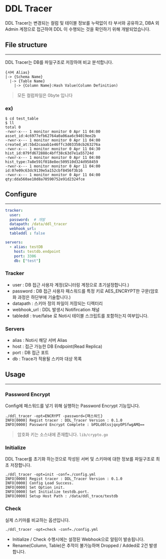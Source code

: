 # DDL Tracer
DDL Tracer는 변경되는 컬럼 및 테이블 정보를 누락없이 타 부서와 공유하고, DBA 외 Admin 계정으로 접근하여 DDL 이 수행되는 것을 확인하기 위해 개발되었습니다. 

## File structure
---
DDL Tracer는 DB를 파일구조로 저장하여 비교 분석합니다. 
```
{서버 Alias}
|-> {Schema Name}
  |-> {Table Name}
    |-> {Column Name}:Hash Value(Column Definition)
```
> 모든 컬럼파일은 0byte 입니다

### ex)
```shell
$ cd test_table
$ ll
total 0
-rwxr-x--- 1 monitor monitor 0 Apr 11 04:00 asset_id:4c6977efb62764a0a06aa6c94019ee2b
-rwxr-x--- 1 monitor monitor 0 Apr 11 04:00 created_at:5bd2caaab1e46ffc3d03358cb263276a
-rwxr-x--- 1 monitor monitor 0 Apr 11 04:30 hist_id:079fd672888c4bff38c63d7e1a55724d
-rwxr-x--- 1 monitor monitor 0 Apr 11 04:00 hist_type:7a8e591f018e8ec509510d324d958459
-rwxr-x--- 1 monitor monitor 0 Apr 11 04:00 id:07e09c63dc9139e5a152cbf8456f3b16
-rwxr-x--- 1 monitor monitor 0 Apr 11 04:00 qty:dda560ae10d8a70590752e91d2324fce
```
## Configure
---
```yaml
tracker:
  user: 
  password:  # 개발
  datapath: /data/ddl_tracer
  webhook_url: 
  tableddl : false

servers:
  - alias: testDB
    host: testdb.endpoint
    port: 3306
    db: ["test"]
```
### Tracker
- user : DB 접근 사용자 계정(모니터링 계정으로 초기설정합니다.)
- password : DB 접근 사용자 패스워드를 특정 키로 AES_ENCRYPT한 구문(암호화 과정은 하단부에 기술합니다.)
- datapath : 스키마 정의 파일이 저장되는 디렉터리
- webhook_url : DDL 발생시 Notifircation 채널
- tableddl : true/false 로 Noti시 테이블 스크립트를 포함하는지 여부입니다. 

### Servers
- alias : Noti시 해당 서버 Alias
- host : 접근 가능한 DB Endpoint(Read Replica)
- port : DB 접근 포트
- db : Trace가 적용될 스키마 대상 목록

## Usage
---
### Password Encrypt
Config에 패스워드를 넣기 위해 실행하는 Password Encrypt 기능입니다. 
```shell
./ddl_tracer -opt=ENCRYPT -password={패스워드}
INFO[0000] Regist tracer : DDL_Tracer Version : 0.1.0   
INFO[0000] Password Encrypt Complete : bPDLd0lssjqxyOPSfwgAMQ== 
```
> 암호화 키는 소스내에 존재합니다. `lib/crypto.go`

### Initialize
DDL Tracer를 초기화 하는것으로 작성된 서버 및 스키마에 대한 정보를 파일구조로 최초 저장합니다. 
```
./ddl_tracer -opt=init -conf=./config.yml
INFO[0000] Regist tracer : DDL_Tracer Version : 0.1.0   
INFO[0000] Config Load Success.                         
INFO[0000] Set Option init.                             
INFO[0000] Set Initialize testdb.port. 
INFO[0000] Setup Host Path : /data/ddl_trace/testdb
```
### Check
실제 스키마를 비교하는 옵션입니다. 
```
./ddl_tracer -opt=check -conf=./config.yml
```

- Initialize / Check 수행시에는 설정된 Webhook으로 알림이 발송됩니다. 
- Rename(Column, Table)은 추적이 불가능하며 Dropped / Added로 2건 발생합니다. 